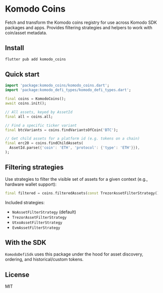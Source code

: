 # Komodo Coins

Fetch and transform the Komodo coins registry for use across Komodo SDK packages and apps. Provides filtering strategies and helpers to work with coin/asset metadata.

## Install

```sh
flutter pub add komodo_coins
```

## Quick start

```dart
import 'package:komodo_coins/komodo_coins.dart';
import 'package:komodo_defi_types/komodo_defi_types.dart';

final coins = KomodoCoins();
await coins.init();

// All assets, keyed by AssetId
final all = coins.all;

// Find a specific ticker variant
final btcVariants = coins.findVariantsOfCoin('BTC');

// Get child assets for a platform id (e.g. tokens on a chain)
final erc20 = coins.findChildAssets(
  AssetId.parse({'coin': 'ETH', 'protocol': {'type': 'ETH'}}),
);
```

## Filtering strategies

Use strategies to filter the visible set of assets for a given context (e.g., hardware wallet support):

```dart
final filtered = coins.filteredAssets(const TrezorAssetFilterStrategy());
```

Included strategies:
- `NoAssetFilterStrategy` (default)
- `TrezorAssetFilterStrategy`
- `UtxoAssetFilterStrategy`
- `EvmAssetFilterStrategy`

## With the SDK

`KomodoDefiSdk` uses this package under the hood for asset discovery, ordering, and historical/custom tokens.

## License

MIT